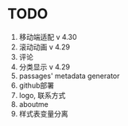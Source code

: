 # TODO
1. 移动端适配 v 4.30
2. 滚动动画 v 4.29
3. 评论
4. 分类显示 v 4.29
5. passages' metadata generator
6. github部署
7. logo, 联系方式
8. aboutme
9. 样式表变量分离
